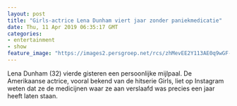 ```yaml
---
layout: post
title: "Girls-actrice Lena Dunham viert jaar zonder paniekmedicatie"
date: Thu, 11 Apr 2019 06:35:17 GMT
categories: 
- entertainment 
- show 
feature_image: "https://images2.persgroep.net/rcs/zhMevEE2Y113AE0q9wGF-89q5Gs/diocontent/144249327/_fitwidth/400/?appId=21791a8992982cd8da851550a453bd7f&quality=0.7"
---
```


Lena Dunham (32) vierde gisteren een persoonlijke mijlpaal. De Amerikaanse actrice, vooral bekend van de hitserie Girls, liet op Instagram weten dat ze de medicijnen waar ze aan verslaafd was precies een jaar heeft laten staan.
